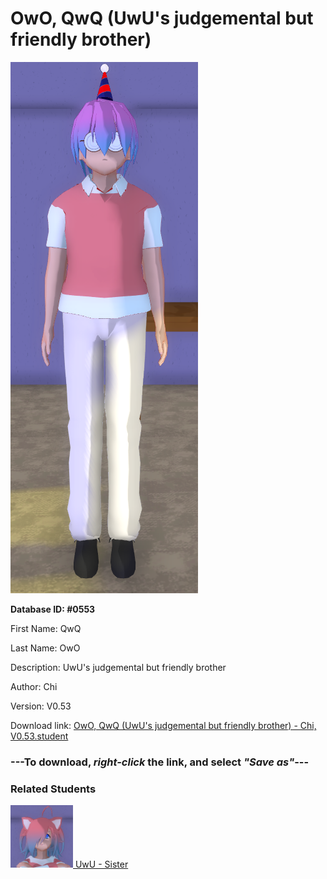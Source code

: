# OwO, QwQ (UwU's judgemental but friendly brother)

<img src="../../Files/Images/OwO, QwQ (UwU's judgemental but friendly brother).png" title="OwO, QwQ (UwU's judgemental but friendly brother) - Chi, V0.53">

**Database ID: #0553**

First Name: QwQ

Last Name: OwO

Description: UwU's judgemental but friendly brother

Author: Chi

Version: V0.53

Download link: <a href="https://raw.githubusercontent.com/Arbiter1223/Daigaku-Gurashi-Custom-Students/master/Files/Student%20Files/OwO%2C%20QwQ%20(UwU's%20judgemental%20but%20friendly%20brother)%20-%20Chi%2C%20V0.53.student">OwO, QwQ (UwU's judgemental but friendly brother) - Chi, V0.53.student</a>

### ---**To download, _right-click_ the link, and select _"Save as"_**---

### Related Students

<a href="OwO, UwU (A cute girl who isn't afraid to get pervy).md"><img src="../../Files/Thumbs/OwO, UwU (A cute girl who isn't afraid to get pervy).png" height="100" width="100" title="OwO, UwU (A cute girl who isn't afraid to get pervy) - Chi, V0.53"></a><a href="OwO, UwU (A cute girl who isn't afraid to get pervy).md"> UwU - Sister</a>


